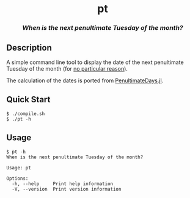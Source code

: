 <h1 align="center">pt</h1>
<h3 align="center"><i>When is the next penultimate Tuesday of the month?</i></h3>

## Description

A simple command line tool to display the date of the next penultimate Tuesday of the month (for [no particular reason](https://mathsjam.com/)).

The calculation of the dates is ported from [PenultimateDays.jl](https://github.com/jakewilliami/PenultimateDays.jl).

## Quick Start

```commandline
$ ./compile.sh
$ ./pt -h
```

## Usage

```commandline
$ pt -h
When is the next penultimate Tuesday of the month?

Usage: pt

Options:
  -h, --help     Print help information
  -V, --version  Print version information
```
